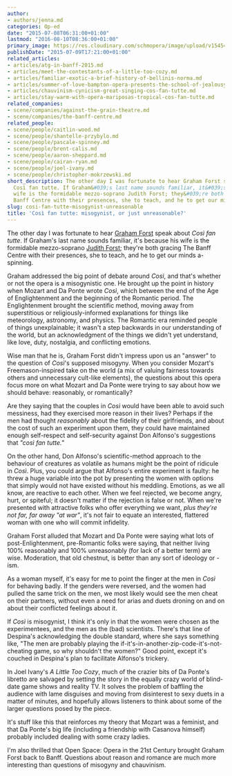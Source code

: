 ```yaml
---
author:
- authors/jenna.md
categories: Op-ed
date: "2015-07-08T06:31:00+01:00"
lastmod: "2016-08-10T08:36:00+01:00"
primary_image: https://res.cloudinary.com/schmopera/image/upload/v1545409169/media/webhook-uploads/1470814473002/2016-08-10---Cosi.jpg.jpg
publishDate: "2015-07-09T17:21:00+01:00"
related_articles:
- articles/atg-in-banff-2015.md
- articles/meet-the-contestants-of-a-little-too-cozy.md
- articles/familiar-exotic-a-brief-history-of-bellinis-norma.md
- articles/summer-of-love-bampton-opera-presents-the-school-of-jealousy.md
- articles/chauvinism-cynicism-great-singing-cos-fan-tutte.md
- articles/stay-warm-with-opera-mariposas-tropical-cos-fan-tutte.md
related_companies:
- scene/companies/against-the-grain-theatre.md
- scene/companies/the-banff-centre.md
related_people:
- scene/people/caitlin-wood.md
- scene/people/shantelle-przybylo.md
- scene/people/pascale-spinney.md
- scene/people/brent-calis.md
- scene/people/aaron-sheppard.md
- scene/people/cairan-ryan.md
- scene/people/joel-ivany.md
- scene/people/christopher-mokrzewski.md
short_description: The other day I was fortunate to hear Graham Forst speak about
  Così fan tutte. If Graham&#039;s last name sounds familiar, it&#039;s because his
  wife is the formidable mezzo-soprano Judith Forst; they&#039;re both gracing The
  Banff Centre with their presences, she to teach, and he to get our minds a-spinning.
slug: cosi-fan-tutte-misogynist-unreasonable
title: 'Così fan tutte: misogynist, or just unreasonable?'
---
```


The other day I was fortunate to hear [Graham Forst](https://www.sfu.ca/continuing-studies/instructors/e-h/graham-forst.html) speak about *Così fan tutte*. If Graham's last name sounds familiar, it's because his wife is the formidable mezzo-soprano [Judith Forst](http://music.cbc.ca/#!/artists/Judith-Forst); they're both gracing The Banff Centre with their presences, she to teach, and he to get our minds a-spinning.

Graham addressed the big point of debate around *Così*, and that's whether or not the opera is a misogynistic one. He brought up the point in history when Mozart and Da Ponte wrote *Così*, which between the end of the Age of Englightenment and the beginning of the Romantic period. The Englightenment brought the scientific method, moving away from superstitious or religiously-informed explanations for things like meteorology, astronomy, and physics. The Romantic era reminded people of things unexplainable; it wasn't a step backwards in our understanding of the world, but an acknowledgment of the things we didn't yet understand, like love, duty, nostalgia, and conflicting emotions.

Wise man that he is, Graham Forst didn't impress upon us an "answer" to the question of *Così*'s supposed misogyny. When you consider Mozart's Freemason-inspired take on the world (a mix of valuing fairness towards others and unnecessary cult-like elements), the questions about this opera focus more on what Mozart and Da Ponte were trying to say about how we should behave: reasonably, or romantically?

Are they saying that the couples in *Così* would have been able to avoid such messiness, had they exercised more reason in their lives? Perhaps if the men had thought *reasonably* about the fidelity of their girlfriends, and about the cost of such an experiment upon them, they could have maintained enough self-respect and self-security against Don Alfonso's suggestions that *"così fan tutte."*

On the other hand, Don Alfonso's scientific-method approach to the behaviour of creatures as volatile as humans might be the point of ridicule in *Così*. Plus, you could argue that Alfonso's entire experiment is faulty: he threw a huge variable into the pot by presenting the women with options that simply would not have existed without his meddling. Emotions, as we all know, are reactive to each other. When we feel rejected, we become angry, hurt, or spiteful; it doesn't matter if the rejection is false or not. When we're presented with attractive folks who offer everything we want, *plus they're not far, far away "at war"*, it's not fair to equate an interested, flattered woman with one who will commit infidelity.

Graham Forst alluded that Mozart and Da Ponte were saying what lots of post-Enlightenment, pre-Romantic folks were saying, that neither living 100% reasonably and 100% unreasonably (for lack of a better term) are wise. Moderation, that old chestnut, is better than any sort of ideology or -ism.

As a woman myself, it's easy for me to point the finger at the men in *Così* for behaving badly. If the genders were reversed, and the women had pulled the same trick on the men, we most likely would see the men cheat on their partners, without even a need for arias and duets droning on and on about their conflicted feelings about it.

If *Così* is misogynist, I think it's only in that the women were chosen as the experimentees, and the men as the (bad) scientists. There's that line of Despina's acknowledging the double standard, where she says something like, "The men are probably playing the if-it's-in-another-zip-code-it's-not-cheating game, so why shouldn't the women?" Good point, except it's couched in Despina's plan to facilitate Alfonso's trickery.

In Joel Ivany's *A Little Too Cozy*, much of the crazier bits of Da Ponte's libretto are salvaged by setting the story in the equally crazy world of blind-date game shows and reality TV. It solves the problem of baffling the audience with lame disguises and moving from disinterest to sexy duets in a matter of minutes, and hopefully allows listeners to think about some of the larger questions posed by the piece.

It's stuff like this that reinforces my theory that Mozart was a feminist, and that Da Ponte's big life (including a friendship with Casanova himself) probably included dealing with some crazy ladies.

I'm also thrilled that Open Space: Opera in the 21st Century brought Graham Forst back to Banff. Questions about reason and romance are much more interesting than questions of misogyny and chauvinism.
